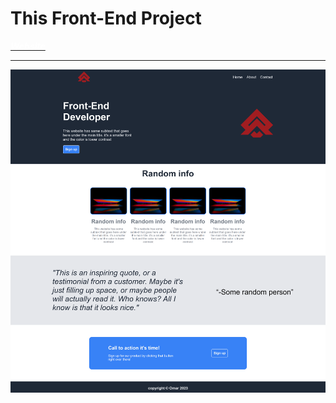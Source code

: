 # This Front-End Project

[<span style="text-decoration: none; color: white; font-style: italic; font-weight: bold;">Website</span>](https://Omar-OTech.github.io/Front-End_Project_1/)

---

![Website-screenshoot](./imgs/Screenshot2.png)
